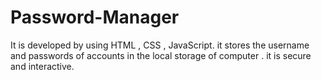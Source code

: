 # Password-Manager
It is developed by using HTML , CSS , JavaScript. it stores the username and passwords of accounts in the local storage of computer . it is secure and interactive.
